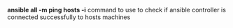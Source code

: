 **ansible all -m ping hosts  -i**
command to use to check if ansible controller is connected successfully to hosts machines
